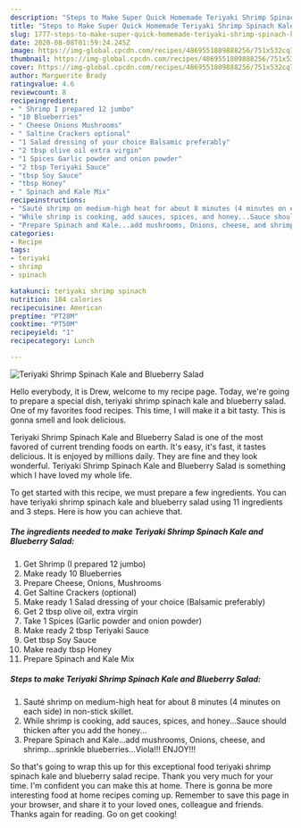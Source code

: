 ```yaml
---
description: "Steps to Make Super Quick Homemade Teriyaki Shrimp Spinach Kale and Blueberry Salad"
title: "Steps to Make Super Quick Homemade Teriyaki Shrimp Spinach Kale and Blueberry Salad"
slug: 1777-steps-to-make-super-quick-homemade-teriyaki-shrimp-spinach-kale-and-blueberry-salad
date: 2020-08-08T01:59:24.245Z
image: https://img-global.cpcdn.com/recipes/4869551809888256/751x532cq70/teriyaki-shrimp-spinach-kale-and-blueberry-salad-recipe-main-photo.jpg
thumbnail: https://img-global.cpcdn.com/recipes/4869551809888256/751x532cq70/teriyaki-shrimp-spinach-kale-and-blueberry-salad-recipe-main-photo.jpg
cover: https://img-global.cpcdn.com/recipes/4869551809888256/751x532cq70/teriyaki-shrimp-spinach-kale-and-blueberry-salad-recipe-main-photo.jpg
author: Marguerite Brady
ratingvalue: 4.6
reviewcount: 8
recipeingredient:
- " Shrimp I prepared 12 jumbo"
- "10 Blueberries"
- " Cheese Onions Mushrooms"
- " Saltine Crackers optional"
- "1 Salad dressing of your choice Balsamic preferably"
- "2 tbsp olive oil extra virgin"
- "1 Spices Garlic powder and onion powder"
- "2 tbsp Teriyaki Sauce"
- "tbsp Soy Sauce"
- "tbsp Honey"
- " Spinach and Kale Mix"
recipeinstructions:
- "Sauté shrimp on medium-high heat for about 8 minutes (4 minutes on each side) in non-stick skillet."
- "While shrimp is cooking, add sauces, spices, and honey...Sauce should thicken after you add the honey..."
- "Prepare Spinach and Kale...add mushrooms, Onions, cheese, and shrimp...sprinkle blueberries...Viola!!! ENJOY!!!"
categories:
- Recipe
tags:
- teriyaki
- shrimp
- spinach

katakunci: teriyaki shrimp spinach 
nutrition: 184 calories
recipecuisine: American
preptime: "PT28M"
cooktime: "PT50M"
recipeyield: "1"
recipecategory: Lunch

---
```



![Teriyaki Shrimp Spinach Kale and Blueberry Salad](https://img-global.cpcdn.com/recipes/4869551809888256/751x532cq70/teriyaki-shrimp-spinach-kale-and-blueberry-salad-recipe-main-photo.jpg)

Hello everybody, it is Drew, welcome to my recipe page. Today, we're going to prepare a special dish, teriyaki shrimp spinach kale and blueberry salad. One of my favorites food recipes. This time, I will make it a bit tasty. This is gonna smell and look delicious.

Teriyaki Shrimp Spinach Kale and Blueberry Salad is one of the most favored of current trending foods on earth. It's easy, it's fast, it tastes delicious. It is enjoyed by millions daily. They are fine and they look wonderful. Teriyaki Shrimp Spinach Kale and Blueberry Salad is something which I have loved my whole life.




To get started with this recipe, we must prepare a few ingredients. You can have teriyaki shrimp spinach kale and blueberry salad using 11 ingredients and 3 steps. Here is how you can achieve that.

<!--inarticleads1-->

##### The ingredients needed to make Teriyaki Shrimp Spinach Kale and Blueberry Salad:

1. Get  Shrimp (I prepared 12 jumbo)
1. Make ready 10 Blueberries
1. Prepare  Cheese, Onions, Mushrooms
1. Get  Saltine Crackers (optional)
1. Make ready 1 Salad dressing of your choice (Balsamic preferably)
1. Get 2 tbsp olive oil, extra virgin
1. Take 1 Spices (Garlic powder and onion powder)
1. Make ready 2 tbsp Teriyaki Sauce
1. Get tbsp Soy Sauce
1. Make ready tbsp Honey
1. Prepare  Spinach and Kale Mix




<!--inarticleads2-->

##### Steps to make Teriyaki Shrimp Spinach Kale and Blueberry Salad:

1. Sauté shrimp on medium-high heat for about 8 minutes (4 minutes on each side) in non-stick skillet.
1. While shrimp is cooking, add sauces, spices, and honey...Sauce should thicken after you add the honey...
1. Prepare Spinach and Kale...add mushrooms, Onions, cheese, and shrimp...sprinkle blueberries...Viola!!! ENJOY!!!




So that's going to wrap this up for this exceptional food teriyaki shrimp spinach kale and blueberry salad recipe. Thank you very much for your time. I'm confident you can make this at home. There is gonna be more interesting food at home recipes coming up. Remember to save this page in your browser, and share it to your loved ones, colleague and friends. Thanks again for reading. Go on get cooking!
